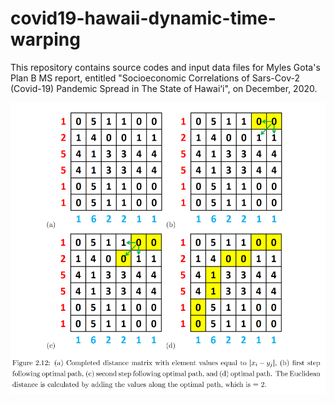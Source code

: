 # covid19-hawaii-dynamic-time-warping
This repository contains source codes and input data files for Myles Gota's Plan B MS report, entitled "Socioeconomic Correlations of Sars-Cov-2 (Covid-19) Pandemic Spread in The State of Hawai‘i", on December, 2020.

![](https://github.com/enphysoft/covid19-hawaii-dynamic-time-warping/blob/main/img/dwt-example.png)
